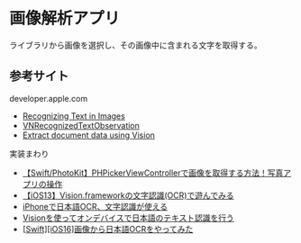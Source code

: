 # 画像解析アプリ
ライブラリから画像を選択し、その画像中に含まれる文字を取得する。

## 参考サイト
developer.apple.com
* [Recognizing Text in Images](https://developer.apple.com/documentation/vision/recognizing_text_in_images)
* [VNRecognizedTextObservation](https://developer.apple.com/documentation/vision/vnrecognizedtextobservation)
* [Extract document data using Vision](https://developer.apple.com/videos/play/wwdc2021/10041/)

実装まわり
* [【Swift/PhotoKit】PHPickerViewControllerで画像を取得する方法！写真アプリの操作](https://tech.amefure.com/swift-uikit-photokit)
* [【iOS13】Vision.frameworkの文字認識(OCR)で遊んでみる](https://qiita.com/orimomo/items/a60d981ecaba5ce70293)
* [iPhoneで日本語OCR、文字認識が使える](https://qiita.com/john-rocky/items/c8abb7fa7aebdf19d9a3)
* [Visionを使ってオンデバイスで日本語のテキスト認識を行う](https://zenn.dev/_ds_store/articles/0bb40f96eca3e7#fn-11ac-5)
* [[Swift][iOS16]画像から日本語OCRをやってみた](https://mixltd.jp/blog/swift_ja_ocr_with_vision_framework/)
